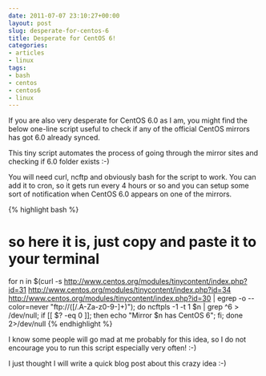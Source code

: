 ```yaml
---
date: 2011-07-07 23:10:27+00:00
layout: post
slug: desperate-for-centos-6
title: Desperate for CentOS 6!
categories:
- articles
- linux
tags:
- bash
- centos
- centos6
- linux
---
```


If you are also very desperate for CentOS 6.0 as I am, you might find the below
one-line script useful to check if any of the official CentOS mirrors has got
6.0 already synced.

This tiny script automates the process of going through the mirror sites and
checking if 6.0 folder exists :-)

You will need curl, ncftp and obviously bash for the script to work. You
can add it to cron, so it gets run every 4 hours or so and you can setup some
sort of notification when CentOS 6.0 appears on one of the mirrors.

{% highlight bash %}
# so here it is, just copy and paste it to your terminal
for n in $(curl -s http://www.centos.org/modules/tinycontent/index.php?id=31 http://www.centos.org/modules/tinycontent/index.php?id=34 http://www.centos.org/modules/tinycontent/index.php?id=30 | egrep -o --color=never "ftp://([/.A-Za-z0-9-]+)"); do ncftpls -1 -t 1 $n | grep ^6 > /dev/null; if [[ $? -eq 0 ]]; then echo "Mirror $n has CentOS 6"; fi; done 2>/dev/null
{% endhighlight %}

I know some people will go mad at me probably for this idea, so I do not
encourage you to run this script especially very often! :-)

I just thought I will write a quick blog post about this crazy idea :-)
